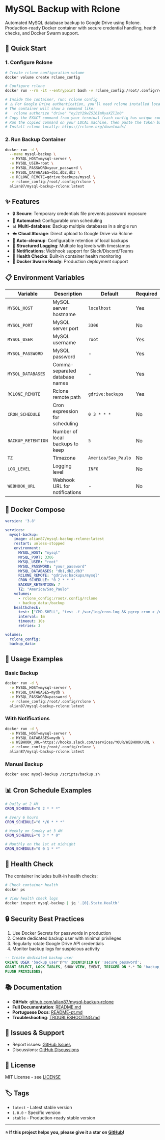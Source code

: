 # MySQL Backup with Rclone

Automated MySQL database backup to Google Drive using Rclone. Production-ready Docker container with secure credential handling, health checks, and Docker Swarm support.

## 🚀 Quick Start

### 1. Configure Rclone

```bash
# Create rclone configuration volume
docker volume create rclone_config

# Configure rclone
docker run --rm -it --entrypoint bash -v rclone_config:/root/.config/rclone alian87/mysql-backup-rclone:latest

# Inside the container, run: rclone config
# ⚠️ For Google Drive authentication, you'll need rclone installed locally.
# The container will show a command like:
#   rclone authorize "drive" "eyJzY29wZSI6ImRyaXZlIn0"
# Copy the EXACT command from your terminal (each config has unique code!)
# Run the copied command on your LOCAL machine, then paste the token back.
# Install rclone locally: https://rclone.org/downloads/
```

### 2. Run Backup Container

```bash
docker run -d \
  --name mysql-backup \
  -e MYSQL_HOST=mysql-server \
  -e MYSQL_USER=root \
  -e MYSQL_PASSWORD=your_password \
  -e MYSQL_DATABASES=db1,db2,db3 \
  -e RCLONE_REMOTE=gdrive:backups/mysql \
  -v rclone_config:/root/.config/rclone \
  alian87/mysql-backup-rclone:latest
```

## ✨ Features

- 🔒 **Secure**: Temporary credentials file prevents password exposure
- 🚀 **Automated**: Configurable cron scheduling
- 📊 **Multi-database**: Backup multiple databases in a single run
- ☁️ **Cloud Storage**: Direct upload to Google Drive via Rclone
- 🧹 **Auto-cleanup**: Configurable retention of local backups
- 📝 **Structured Logging**: Multiple log levels with timestamps
- 🔔 **Notifications**: Webhook support for Slack/Discord/Teams
- 🏥 **Health Checks**: Built-in container health monitoring
- 🐳 **Docker Swarm Ready**: Production deployment support

## 📋 Environment Variables

| Variable | Description | Default | Required |
|----------|-------------|---------|----------|
| `MYSQL_HOST` | MySQL server hostname | `localhost` | Yes |
| `MYSQL_PORT` | MySQL server port | `3306` | No |
| `MYSQL_USER` | MySQL username | `root` | Yes |
| `MYSQL_PASSWORD` | MySQL password | - | Yes |
| `MYSQL_DATABASES` | Comma-separated database names | - | Yes |
| `RCLONE_REMOTE` | Rclone remote path | `gdrive:backups` | Yes |
| `CRON_SCHEDULE` | Cron expression for scheduling | `0 3 * * *` | No |
| `BACKUP_RETENTION` | Number of local backups to keep | `5` | No |
| `TZ` | Timezone | `America/Sao_Paulo` | No |
| `LOG_LEVEL` | Logging level | `INFO` | No |
| `WEBHOOK_URL` | Webhook URL for notifications | - | No |

## 🐳 Docker Compose

```yaml
version: '3.8'

services:
  mysql-backup:
    image: alian87/mysql-backup-rclone:latest
    restart: unless-stopped
    environment:
      MYSQL_HOST: "mysql"
      MYSQL_PORT: 3306
      MYSQL_USER: "root"
      MYSQL_PASSWORD: "your_password"
      MYSQL_DATABASES: "db1,db2,db3"
      RCLONE_REMOTE: "gdrive:backups/mysql"
      CRON_SCHEDULE: "0 2 * * *"
      BACKUP_RETENTION: 7
      TZ: "America/Sao_Paulo"
    volumes:
      - rclone_config:/root/.config/rclone
      - backup_data:/backup
    healthcheck:
      test: ["CMD-SHELL", "test -f /var/log/cron.log && pgrep cron > /dev/null"]
      interval: 1m
      timeout: 10s
      retries: 3

volumes:
  rclone_config:
  backup_data:
```

## 🔧 Usage Examples

### Basic Backup
```bash
docker run -d \
  -e MYSQL_HOST=mysql-server \
  -e MYSQL_DATABASES=mydb \
  -e MYSQL_PASSWORD=password \
  -v rclone_config:/root/.config/rclone \
  alian87/mysql-backup-rclone:latest
```

### With Notifications
```bash
docker run -d \
  -e MYSQL_HOST=mysql-server \
  -e MYSQL_DATABASES=mydb \
  -e WEBHOOK_URL=https://hooks.slack.com/services/YOUR/WEBHOOK/URL \
  -v rclone_config:/root/.config/rclone \
  alian87/mysql-backup-rclone:latest
```

### Manual Backup
```bash
docker exec mysql-backup /scripts/backup.sh
```

## 📊 Cron Schedule Examples

```bash
# Daily at 2 AM
CRON_SCHEDULE="0 2 * * *"

# Every 6 hours
CRON_SCHEDULE="0 */6 * * *"

# Weekly on Sunday at 3 AM
CRON_SCHEDULE="0 3 * * 0"

# Monthly on the 1st at midnight
CRON_SCHEDULE="0 0 1 * *"
```

## 🏥 Health Check

The container includes built-in health checks:

```bash
# Check container health
docker ps

# View health check logs
docker inspect mysql-backup | jq '.[0].State.Health'
```

## 🔒 Security Best Practices

1. Use Docker Secrets for passwords in production
2. Create dedicated backup user with minimal privileges
3. Regularly rotate Google Drive API credentials
4. Monitor backup logs for suspicious activity

```sql
-- Create dedicated backup user
CREATE USER 'backup_user'@'%' IDENTIFIED BY 'secure_password';
GRANT SELECT, LOCK TABLES, SHOW VIEW, EVENT, TRIGGER ON *.* TO 'backup_user'@'%';
FLUSH PRIVILEGES;
```

## 📚 Documentation

- **GitHub**: [github.com/alian87/mysql-backup-rclone](https://github.com/alian87/mysql-backup-rclone)
- **Full Documentation**: [README.md](https://github.com/alian87/mysql-backup-rclone/blob/main/README.md)
- **Portuguese Docs**: [README-pt.md](https://github.com/alian87/mysql-backup-rclone/blob/main/README-pt.md)
- **Troubleshooting**: [TROUBLESHOOTING.md](https://github.com/alian87/mysql-backup-rclone/blob/main/docs/TROUBLESHOOTING.md)

## 🐛 Issues & Support

- Report issues: [GitHub Issues](https://github.com/alian87/mysql-backup-rclone/issues)
- Discussions: [GitHub Discussions](https://github.com/alian87/mysql-backup-rclone/discussions)

## 📄 License

MIT License - see [LICENSE](https://github.com/alian87/mysql-backup-rclone/blob/main/LICENSE)

## 🏷️ Tags

- `latest` - Latest stable version
- `1.0.0` - Specific version
- `stable` - Production-ready stable version

---

**⭐ If this project helps you, please give it a star on [GitHub](https://github.com/alian87/mysql-backup-rclone)!**
